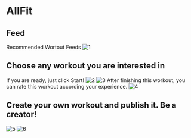 # AllFit
## Feed
Recommended Wortout Feeds
![1](14461687773212_.pic.jpg)
## Choose any workout you are interested in
If you are ready, just click Start!
![2](14511687773683_.pic.jpg)
![3](14521687773704_.pic.jpg)
After finishing this workout, you can rate this workout according your experience.
![4](14531687773727_.pic.jpg)
##  Create your own workout and publish it. Be a creator!
![5](14491687773635_.pic.jpg)
![6](14481687773559_.pic.jpg)
